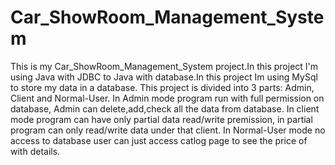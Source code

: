 # Car_ShowRoom_Management_System

This is my Car_ShowRoom_Management_System project.In this project I'm using Java with JDBC to Java with database.In this project Im using MySql to store my data in a database. This project is divided into 3 parts: Admin, Client and Normal-User.
In Admin mode program run with full permission on database, Admin can delete,add,check all the data from database.
In client mode program can have only partial data read/write premission, in partial program can only read/write data under that client.
In Normal-User mode no access to database user can just access catlog page to see the price of with details.
